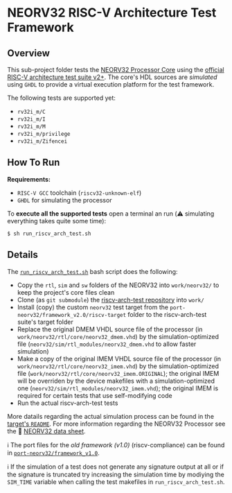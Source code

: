 # NEORV32 RISC-V Architecture Test Framework

## Overview

This sub-project folder tests the [NEORV32 Processor Core](https://github.com/stnolting/neorv32)
using the [official RISC-V architecture test suite v2+](https://github.com/riscv/riscv-arch-test). The core's HDL sources are *simulated* using
`GHDL` to provide a virtual execution platform for the test framework.

The following tests are supported yet:

* `rv32i_m/C`
* `rv32i_m/I`
* `rv32i_m/M`
* `rv32i_m/privilege`
* `rv32i_m/Zifencei`


## How To Run

**Requirements:**
* `RISC-V GCC` toolchain (`riscv32-unknown-elf`)
* `GHDL` for simulating the processor

To **execute all the supported tests** open a terminal an run (:warning: simulating everything takes quite some time):

    $ sh run_riscv_arch_test.sh


## Details

The [`run_riscv_arch_test.sh`](https://github.com/stnolting/neorv32/blob/master/riscv-arch-test/run_riscv_arch_test.sh)
bash script does the following:

* Copy the `rtl`, `sim` and `sw` folders of the NEORV32 into `work/neorv32/` to keep the project's core files clean
* Clone (as `git submodule`) the [riscv-arch-test repository](https://github.com/riscv/riscv-arch-test) into `work/`
* Install (copy) the custom `neorv32` test target from the `port-neorv32/framework_v2.0/riscv-target` folder to the riscv-arch-test suite's target folder
* Replace the original DMEM VHDL source file of the processor (in `work/neorv32/rtl/core/neorv32_dmem.vhd`) by the simulation-optimized file (`neorv32/sim/rtl_modules/neorv32_dmem.vhd` to allow faster simulation)
* Make a copy of the original IMEM VHDL source file of the processor (in `work/neorv32/rtl/core/neorv32_imem.vhd`) by the simulation-optimized file (`work/neorv32/rtl/core/neorv32_imem.ORIGINAL`); the original IMEM will be overriden by the device makefiles with a simulation-optimized one (`neorv32/sim/rtl_modules/neorv32_imem.vhd`); the original IMEM is required for certain tests that use self-modifying code
* Run the actual riscv-arch-test tests

More datails regarding the actual simulation process can be found in the [target's
`README`](https://github.com/stnolting/neorv32/blob/master/riscv-arch-test/port-neorv32/framework_v2.0/riscv-target/neorv32/README.md).
For more information regarding the NEORV32 Processor see the :page_facing_up:
[NEORV32 data sheet](https://raw.githubusercontent.com/stnolting/neorv32/master/docs/NEORV32.pdf).

:information_source: The port files for the *old framework (v1.0)* (riscv-compliance) can be found in
[`port-neorv32/framework_v1.0`](https://github.com/stnolting/neorv32/tree/master/riscv-arch-test/port-neorv32/framework_v1.0/riscv-target).

:information_source: If the simulation of a test does not generate any signature output at all or if the signature is truncated
try increasing the simulation time by modiying the `SIM_TIME` variable when calling the test makefiles in `run_riscv_arch_test.sh`.
